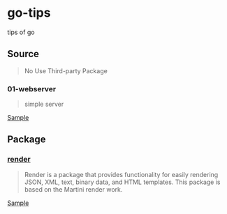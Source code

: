 # go-tips
tips of go

## Source

> No Use Third-party Package

### 01-webserver

> simple server

[Sample](https://github.com/bonfy/go-tips/blob/master/source/01-webserver/main.go)

## Package

### [render](https://github.com/unrolled/render)

> Render is a package that provides functionality for easily rendering JSON, XML, text, binary data, and HTML templates. This package is based on the Martini render work.

[Sample](https://github.com/bonfy/go-tips/blob/master/package/01-render/main.go)
